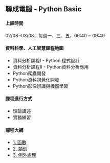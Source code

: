 ## 聯成電腦 - Python Basic

#### 上課時間

02/08~03/08，每週一、三、五，06:40 ~ 09:40


#### 資料科學、人工智慧課程地圖

- 資料分析課程I - Python 程式設計
- 資料分析課程II - Python資料分析應用
- Python爬蟲開發
- Python資料視覺化開發
- Python影像辨識與機器學習

#### 課程進行方式

- 理論講述
- 實務練習

#### 課程大綱
- [1. 函數](http://mirdex.github.io/PythonII_20230208/7.%20函數_Q.slides.html)
- [2. 類別](http://mirdex.github.io/PythonII_20230208/8.%20類別_Q.slides.html)
- [3. 例外處理](http://mirdex.github.io/PythonII_20230208/10.%20例外處理.slides.html)
